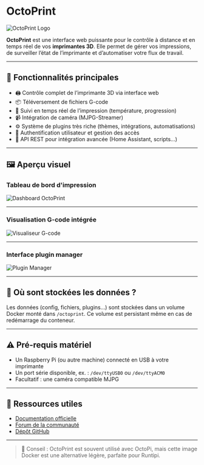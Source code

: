# OctoPrint

![OctoPrint Logo](https://octoprint.org/assets/img/logo.png)

**OctoPrint** est une interface web puissante pour le contrôle à distance et en temps réel de vos **imprimantes 3D**. Elle permet de gérer vos impressions, de surveiller l’état de l’imprimante et d’automatiser votre flux de travail.

---

## 🔧 Fonctionnalités principales

- 🖨️ Contrôle complet de l’imprimante 3D via interface web
- 📦 Téléversement de fichiers G-code
- 🔁 Suivi en temps réel de l’impression (température, progression)
- 📹 Intégration de caméra (MJPG-Streamer)
- ⚙️ Système de plugins très riche (thèmes, intégrations, automatisations)
- 🔐 Authentification utilisateur et gestion des accès
- 🔄 API REST pour intégration avancée (Home Assistant, scripts…)

---

## 🖼️ Aperçu visuel

### Tableau de bord d'impression

![Dashboard OctoPrint](https://octoprint.org/assets/img/screenshots/octoprint-01.png)

---

### Visualisation G-code intégrée

![Visualiseur G-code](https://octoprint.org/assets/img/screenshots/octoprint-03.png)

---

### Interface plugin manager

![Plugin Manager](https://octoprint.org/assets/img/screenshots/octoprint-06.png)

---

## 📂 Où sont stockées les données ?

Les données (config, fichiers, plugins…) sont stockées dans un volume Docker monté dans `/octoprint`. Ce volume est persistant même en cas de redémarrage du conteneur.

---

## ⚠️ Pré-requis matériel

- Un Raspberry Pi (ou autre machine) connecté en USB à votre imprimante
- Un port série disponible, ex. : `/dev/ttyUSB0` ou `/dev/ttyACM0`
- Facultatif : une caméra compatible MJPG

---

## 🔗 Ressources utiles

- [Documentation officielle](https://docs.octoprint.org/)
- [Forum de la communauté](https://community.octoprint.org/)
- [Dépôt GitHub](https://github.com/OctoPrint/OctoPrint)

---

> 📌 Conseil : OctoPrint est souvent utilisé avec OctoPi, mais cette image Docker est une alternative légère, parfaite pour Runtipi.

